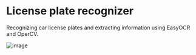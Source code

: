 # License plate recognizer

Recognizing car license plates and extracting information using EasyOCR and OperCV.

![image](https://user-images.githubusercontent.com/56554158/186402329-f1609e26-6f57-4471-9b1f-fbe5f97c28e0.png)
